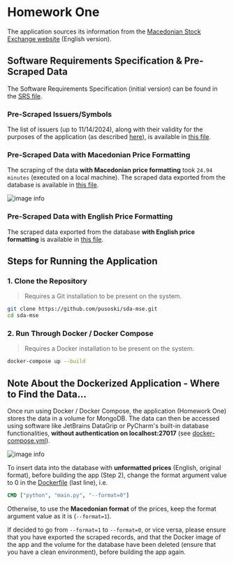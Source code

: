# Homework One

The application sources its information from the [Macedonian Stock Exchange website](https://www.mse.mk/en) (English
version).

## Software Requirements Specification & Pre-Scraped Data

The Software Requirements Specification (initial version) can be found in the [SRS file](../docs/SRS.md).

### Pre-Scraped Issuers/Symbols

The list of issuers (up to 11/14/2024), along with their validity for the purposes of the application (as described
[here](../docs/homework_one_desc.pdf)), is available in [this file](./pre_scraped_data/11-14-2024-Issuers.csv).

### Pre-Scraped Data with Macedonian Price Formatting

The scraping of the data **with Macedonian price formatting** took ``24.94 minutes`` (executed on a local machine).
The scraped data exported from the database is available in [this file](./pre_scraped_data/11-14-2024-MacedonianPriceFormatting.csv).

![image info](https://i.ibb.co/RS9cSC2/image.png)

### Pre-Scraped Data with English Price Formatting

The scraped data exported from the database **with English price formatting** is available in [this file](./pre_scraped_data/11-14-2024-EnglishPriceFormatting.csv).

## Steps for Running the Application

### 1. Clone the Repository

> Requires a Git installation to be present on the system.

```bash
git clone https://github.com/pusoski/sda-mse.git
cd sda-mse
```

### 2. Run Through Docker / Docker Compose

> Requires a Docker installation to be present on the system.

```bash
docker-compose up --build
```

## Note About the Dockerized Application - Where to Find the Data...

Once run using Docker / Docker Compose, the application (Homework One) stores the data in a volume for MongoDB. The data
can then be accessed using software like JetBrains DataGrip or PyCharm's built-in database functionalities, **without
authentication on localhost:27017** (see [docker-compose.yml](../docker-compose.yml)).

![image info](https://i.ibb.co/JnvSZt6/image.png)

To insert data into the database with **unformatted prices** (English, original format), before building the app (Step
2), change the format argument value to 0 in the [Dockerfile](../Dockerfile) (last line), i.e.

```dockerfile
CMD ["python", "main.py", "--format=0"]
```

Otherwise, to use the **Macedonian format** of the prices, keep the format argument value as it is (`--format=1`).

If decided to go from `--format=1` to `--format=0`, or vice versa, please ensure that you have exported the scraped
records, and that the Docker image of the app and the volume for the database have been deleted (ensure that you have a
clean environment), before building the app again.
